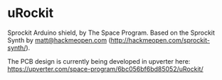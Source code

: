 uRockit
=======
Sprockit Arduino shield, by The Space Program. Based on the Sprockit Synth by matt@hackmeopen.com (http://hackmeopen.com/sprockit-synth/).

The PCB design is currently being developed in upverter here: https://upverter.com/space-program/6bc056bf6bd85052/uRockit/
